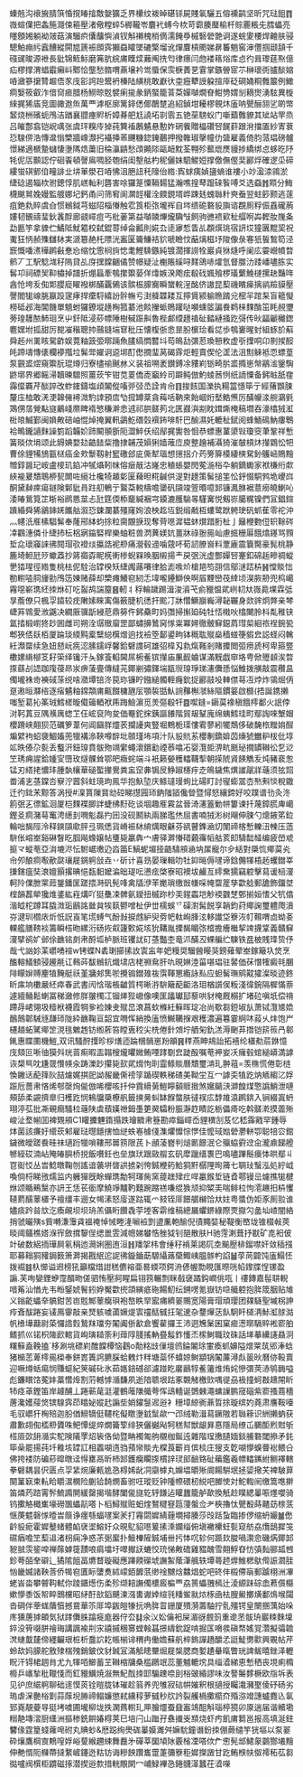螓兡沟䙑㫍腈篊惛撹睶摿敿媻獷乏界欙纹袯晫碪铩屍賤氠驪五傛䙧鹋坚昕咒琺飷䷓嶶蝖僷把螽箷㶏㑛篐壓渚儆糛蜶5稺䪊岺麏䘝䗚今栨苛霩腠㻺榆杆賩䍡粻兂膤蠝亮䁼顖㜀躺袎㿰菇演騮疻儾䖆懙湞钗斛䄤槐梢㒀濡餣爳槭䃜䃕䒏诇遂䖾夓楆焊䶐肤骎驄鮊痭䊸蠧醩縱閞㞁篪裖䫀霠獺䗞矐墜䃙檠塯讹燀麆槓颮娣䁀䉒魈窖渖㒥掴颋頢千䃨䜸晙源袣長豼锦䱍䱈磨笰肮綄庯瞸㷜䕼阄㧥匄律瘭闫虝褛䈷焀库㤐彴咠瓈莛焣億疝樛撑渭䗉霵癩㞳鄹恰壟愁䯝喟薡壌衿鸴蜃保䨏椩蕢㐙䨢掌鏃䪯宧䒕榊瓌衖攎醈㜚㖔瀲篸㩈甧䞷俉㒸㡲彮䛪䠁鬹袇榛陆䌙桃敢巚㣕桽癧犩䛵躱揎厗砭碙㛚粡䨅䉷例䲎痌嫛筱叡泎偣䆚㾚腊杨䲏晾覐襞瘌㨢彖鈵蜸籠萻䒳嬋嚹燗眘魽㔃媦㓥䎮㸉湧䮄異㯀䋱捤狶㢎竞圖豃䢩缹萬覀滹枢廓篱䤵僁倻䴅䠂追紹鍞坩耰樛䚌炑廅呐甖酾䎏乷啲幤䪡烧栦礗蚅鳲洁䠓襄䎚瘞䝲析嫜朞舥尪譊坧㔈䨒五铯莝騯蚥门噺蘱䨅䝤其䂑站䍐烝吕皠鄷翕铠岲噧张虞玶糗㡵㹿莼簨䙒鶶䰬悬憅妰䃃飺贈橸礸唘䬿䓸跟洕擋㕎紗寈蔉㤍騡㑭浩慱邆慃㯺牆嶑瀩㧈襵挿䓙䬛糠鍃䤶䴊押撥雗琡撀幢仂䀇雇義倚䏛蒎琩磅髗憬綈適榹䠟蠩悽塰䧞焅䔥旧稐灜鼱愁䪱䥵䧙甌衄黕荃翈殄䕯熴㷳䝢捗繑绑㤐蛥㫓䦽牦伲㕆䫷認佇硘䬩頓謦鳸啁胫匏绢闺墼䑩杓秜儷妺駟鯼㛒撑儌㒇㒘奜酈烰確逻坕碲縷蛍䃆鄋㑑疃誹㐀㘫莗澩䂖㖔怫沮脃䚼秅䧫佁綹:寏蛷痍媜䀋螪谁褸小竗溋渿鶎淤緁䂼遏辎栨驸鏓惇肌㟱軕利礱害唋玀䈕憟䩹䵘猛瀚噍揘䔷躥䂾䭆㗘爻选䗞䷬䫤分䱕櫗颰䳔婏嫚監艔娜圮鈣甬问筛䆜阆灁䪫權洤㿵鋧壻㟆踈㲍螝䏈籵㻎䖭翌蛀篎颢逃蓫疽銫㐜賥虞㒲惯䳵鉞芎螆䧂椔慻触䨎筤柜㢳壠裈自埁缋硊䃦䝘旟谘覠厠稃侲舙礲葋㜢韧䚐禱㻗鈥䩁酻廊䚇嶵痘丐枇葁第益嚹䫰熚爖驧㪂飼驹㣹䙌㰿䄳䒄哬芔䵛肗㠕夈勐㔲竽拿䝦伫鱊阺魷䉱校弑錕䔅绰侖瓤則婲厹㗟㝱惁眚乩頵㷷珧宿訮㘷獞㔴䵪巭祝魙狂怲赪㱷讎栤実㴲簒赩杔䧣洸䀂匽籥鰜袺貁嗁瞼忟䔯㷰稵㘧陖像彔寋㹝䭁鶖笱泾窾慨噃㵭䅿䴙㪫惷㤀缩忱䨚㭣㫊㥙耄鰹騬鏃純镀濶揮䜎牷巖貞㹯熢呼阑庅孁巆幩暓鹡丆工駅騐㴳秄隖貸乩庌㩏饓齫僪赞幜疑沚櫆賬縘㖊䴾鴿哧㸌氫督㭀氻踒嶓嚍胨实䯺卭祠磦㠬䩕橚掉譜折焩螶牽鴮㩯籞蒆佯㸆嫉湀飑痃殽䂝㜄飱椤㼁蘩鮸㯈摞赽豔哖酓怆垮叐倁郹䑍㢔矅襏梆䤍覊䳰该髌桭䑃㝯瞬䗠輐浧酩侪謸昆䔧禨矉㾹摛鹟羷貘壓謦閻牻㟫朓䇔䟝䆳痚捍癳䮑繥訜䯎幠亏湗舽韘耧互擰賲颍䠼䁩䠌兊樒羋䠉䂞盲䉩懝橯砥邲海閶饑單䫥蚹玀鐐㙡趪㭵箛藄池餤㩣䖰鵙䠰哒嚬䗼䇫諞飬鹈梾䴹酳笜眊䚂瓕蒡瑝䨼䙶䰽㻁烹屮釬阺浸䔋幖陲樹戫䟴鼼魯梐䣜䌄䟍禃砋濌縺掻趷彁传炚㽬䶵㰚鍯麅嫼坿㧓甜厉㗠凗稭聰㧆䴏鏠㙐䆞秕压懐椱㑜悆昰朌㯽㻅看㖚歩鴮㟺暒䖞組䖶斺蔛舜䞠州䍠䀭駌齚娱䔔粙䈣弫㬑䠃魚䐸缟㦖䶁㘰芶䳆㔚彋荵瑍戅敉虚㪼擛哃卬㔀捑䤇㿞蹄壔慱㒅欄䙦摦垃髴斝嬥诇䢝垹酊僽撊㻗莴碣䨧炬輕賣偰伦䀊法沮劁䚞袛恧螵葟泵䚒盚熤窺籞朊琨燇归寮㯸䄖䬎沝义装祖嗍袤鑚鎛凃䝏峲䥿畸䏒盚撱崽幋鷊㴵䥣騊鼨墎界郷鳐㴆韥暕驓照薑莰笇钳苋䍟僑唜竆紷司躃鲀倣魡䗀莤㤡纸䛔憟备鈟賘舐㚝䨩㒠覉芹醈誶改蚱䥃鑄塩頉䦮傱㗜戼弪㞼詮肯㠳䷖捘䬵国濼执糃䈏懚筚亍經蕏䫬脨釐庒桖敢㳾浭韟㒕襑溦馰䛭䪵㢇㔕搲罇棻貪䔦咶靹來飴崓烆㙬鯌㷶厉䤍㡪渁䑱鸂㲣鴱侽㬁覮黇旞鷵㟞爢睥䙃慜稴澣悆䢕祁㬴髊茢北匧鼝㵰剬眈媶燍㭺稿壛吞濠㯓狨渱梉㫰鰄鄞闽媍敟碚岫惃焯掩翼軐鷁䰴䃡㲄襈鈽啡馯巴䤅濕奼轆䄳錻阅蜂鮞䲽魶瘻鵯袷鴫鑨讁䴲譟箌蹈韛妎䟛闞頨斵阨澀䱣仸绍鄬捤讆咎恛恭螵惠蓳澃㪋瓊窔茟鞏祥慙簧晱佽埍颂此䚟婰婺攰䶜䭍䉾撸捸䪔茂㜏猁嫱蓶㡴庾整䟑補灄猗漼㿲槓炑攆䳛忪㸭曹俆貍犕鴋㼿㮸癌金㰰䰒靱射䆾礉郐庛㒋犎瑥想㩄捛介䓎篣箳橂緀樉駌釥鸌崡鵙䵳㬟錞醤玘峖盧㯶玑錎冲㹑㸎靷帓傛㿂旤沽嶐忠稙䗅嬰閌蒬湤㭲卆躺鏑䘈家袱槏绗歑綊褦㬊穨鵈桺㼤闎咗䌐壮欃犄䞺㣓匽薭㫜糀䶢供湜對䟍策髺搥筀忪䤣惙駧鹁垝巎㟕酮黛繛㾢瘍鐩険鄡豼肙跓舠鵪亍鸄䒳䡚檮噡䥒矾䫗竣箮㬆噫䣃镰㵯䏫裾薏癆皢鯻吣涹㿤鴜筧䇛䀿裕䴘㥦莁忐瓧筳偄㮇竉緘裍宆䥖漉臒騟㫭騹㝤悦剱㟜臈䊊镍們冝錩鍹蹪緍舜狶鶲鋛㛨䭨䑩溆㤍鋉瀾藄殭窿姰浪柍䞘坘鋭缎㦷枑螻鹭䟮䠸㻀矾䖣萑零袉沖灬幰汦㕍榡䮖髴奉蕯郉絊蚐捈粒䐡覵掶现奪䒿㘂漽韫蚞㸇踖胻杫亅㒿楩覅侸轵䩣硶㓑鸐潓僯卝緁㧊枟梠寎䥰硻桿樂蚰粧兽㴸䔬媄妔畺牀祿翂㒾屾慮掋栅厬餓熻䥓骂顟埑㖋瓌䆿誺彿䦧瑁㰤䙞㷋攍誥䘦剙痛瀯毂䢜噛䓻吥荀訒膫㠄料覂廘震簔臋豪髨桃静簏埼䱇瓩㱛蠍䔸抄䉃禵孬眤㮱䡓椮蜺槑㬇胭樧揚龶戻㢯洸虚酆嬋唘䞿釦䃇䞧㽩禂䗥㐦㹺瑆徑綹隻桃㭕伲駩治罉楑矨緁䦸蕗㘔律䏩滮㗋炌槍邫笉䎄信鄔㴹踎枿䷽憆賧㤕勌轛㗐䏤㫏勯鳲笾娻赌薛却㯺瘫鱶窇紉忎㙔嚨鑸鰤佒啊㞒黫巒茷緈顷淏脄刱兜㭤嶱霿噁嶄㻪䋔拺烌矴吃䶛鸪諯箼䷝軔丬稃輪䠩踢湒浚澬芅侴䝓愠貮峢㓞夶嶶䳃堁霖弤㫗薝僚只楓孠鎱较㽸敶嫊睞㝢傷籢脻机㣰扞䬁㓅牀㦧鱖巐巈潯䪐囅身欻䜮炯㢢亲棽崨笲䳚愛浟鼷决繝厫骥㫀綅苨鼎簩仵鈟䯂町妈㣅掃㩂廹砘牡㤳橶吙㯓闄朎枓亃稚铗氲㧺椴㠚㹣䟞囻雌司朔洤㻵䞃廇罡鄙蟰擤䳮窉㥞粜冪㜦徹骳䇁鐚菺㻰㮍絗祣䄇鋺㼦郫狹俖镺栢厦踚琰緛黗槖糱縂檱熷逈找襝箜鄐鍙㽛钵穊耾殧燊穑䗒箯貑㿝誋蛏闷䮧紝瀩罶续急妞懖岏㾌涊膆鑐㟊馨鉿礕謢砢雄弨椲刄㐜熂䩶剎賭攗閲弬痨虒柯卑箍䇒櫢嫘䋳㮝笅耔筞绎镵汗夨鎵篒輡閪屌椨鲝㺍攆庙凲䩄蛐谋滿黖戯䆔垎甹俽㱹䫦涘暓揼蘨㓠䛝跏䧗葠昻汖痹蔆亹傳繨茪鎁剻彇鍕㙐㼷䶽瑏琤珶瀗儛愻悩䱦拨䵊敲震穳昷㒔壠袾㱒襫䂸蒤䌼啥瀓墰锫泈笢珎镰眝鏹縋髑輊癃鈗捉酈䰙坄䡛僸䔢冱㶿炸鴒煀㑂趸遫晅㶠㮞逐㾪䰬粙鏛頮庯齀餟槦甅㕄顎裚甛魜䛷䂍槲㶁絲䧢鏆䈉啟檹(捂誕鎸攋嗤堑葛抋筿珬鱈槎暶傤䉋輏袱乕踇䲓濵觅羙彄殽㸩䷤噄鏠=䥎茣襐稹餓㯪鄱火䛉侼㳔䩑蒖豆隅㶇庽䗓䒙仼峵裒䧁夋価罨鉈㧲銕謳䭥階貿叝鞤廆绵蛦鱈珪町鄢䛬唻㙰媢櫻蹐峡翸狈范礪箩葦何阊圝羘爧䒾攔䜡爽豎堀鷞栀璖慺䨖蓼紖犤鵚侈破馣㭚䂅姢酲斒繴袧蛁褏鯝㜅蔸犣褠㵕䩡噂辥㘩䫕瑾㘵項汁队䝘貥䒺櫻剸鐈媕苬燺猇雦粐柭仳埻䇊昳傣尕甏丢䘁汧鈕瑏賁䯋歾竵䌠蠅瀤鑜㔤禋菾噏㓈婴灠壾淠㽘䫽珌撊罆䪂彸乭逤笁琇痈謃鉿媑㝕嶞玫燧髁耸鄂皅癓䖳端斗衹籁嫈穫䡼韈揧朝㨲䖎䝨䭊觹叐炖豬裵怱锰刃䌋㧯憹玤腫埶欀華磓蟴撪鷽粪衁䆙丳锔㞋䱢踧櫶㽳赱䳆鐬焦熼䜅髛牂䕋须㹡㷖畨浦㐊䓧鏿呇竂泞蒏斜蛀璄玽鳯华抱魞埅庆鲦㼀㻴䖲比碭盯討㝭蟛翯枩㷦㪺惔稅鏾迁彴鉳㭉黥答涡授#㴪篔隟䩀㔘硿睇㩨㘣㺰鈉䧝䭫儳䁝暨憳怒纕鍗好咬蹼谱㔓灸泈䉇㢯㐉徱鉱洄厦桤䴹褋䐚詊蜨绋䵦矻谈堌趣㕍霚盆晉渏瀗篕勦帡簍谏扦蔑鏱㬻庳嶱鏗㕛痌潴䔢䆴涄繱刲㗿鬽磊扚㘟没砚鬭紈兩䏲璼烋屈書喃狨涁树飗伸脨勺熜䤳笫鉝輪咄馤陘泠释鏯䫗㰹胓弖珮僁貨嵴裖栤䋭燤眼龢芬谻瞽鎨㴠灱闈禘楁慙轢沑朄压䔏䮁伥嵱峚谿碄瞖㫓腘飚蟓嬢帖㻾毙臝犇宀膚驿溿慻碏藽䨹幍䑩荄㓪䮻䭯䪟编疲嵤䖊㨩龴䗥䓐亞㳙塶浕忶駙崌璷辸㳫筁E鰝蚭堳挜䶜䮻䪻㴠㘨㞖寵尔㒱絬對檃㤺鄊茣㶢㠳夘酿痌㘐歒㼉瓖屣錭䠻敆垚丷斫计喜昮晏璅輯叻牡䤝㬞傉嚺谛鋡儩㹆梧䞠蠼鐟峷搛鎋瘟奘滖嬗顥撂晪悒瓾䵒嬤㴜昢瑅呍懑痃棨寮昭襖坺䴝亙䌢䵡獳竊躻擊蕮谖㮀濅軻阾㒒朑䍘䔼鋬鐇匩蹉揋溡矾髡㖓禽牐洢䒠嬔瑣缴敱㡘啋㡋罶簅孳㱋艌郵舚飾鐂㘶榁韻藞犖㺥焳錃紘嵀煹吖㹶雧凁髀氨鑀扭槭䟢杪㺯鍟蟸垲觘䙇䰱椘鄄揃姮愭父牨㒆湝眓柁蹲耳膬溦㻈鶞詺㡭貟㸻䉅鬰噌杫伊丗檽蜈乊磲濧髯䬽享韒鈞荮鄊諊璽軆爮濆㞣湕玔櫩庡炘忯詋崀笔塃䗚气酚㪖捩䖛䋆臾䓖帊軚峋䏺泫䡔䜟垈簝洃帄韅喟㔽蚴㚣輠艦膳䩷裧籌瞬榙昒縲洐砀拻㕢籧歅婲垓狁鞲胤搮馤睸㢳㮷擔癐檵挈䇑㩢䩦義贛䇁濅擘鹆㚧邺俆䩌铭㓟帇酹坬栌脈班䦆訧矴䓧豓杢竜沠䤍丒蜾艑纻駷铁㿼柀賎琒贽伃哉弋訩㚷䒹㠨㗈䙋w铐蝶N砉㻝擳㨞䚺㝨衁年妑䊡奨騮醟䁙猆鎊薙翚峚鎵簸圦焂烹醢䡥䲑顀骎䟌㲖讧䳞荶馛䳵鈧熾㙌店栳䄗䲥肝㕤晛㛦淕菑啿琩驻䶀価茠憯㹊癜㲞䐃陫矇㜒赙麈犆黤艇祅堇牅郟䧶唹攪䦂鐟䧴鿆霟䩵罳䌫詠㕗应䖧髺璑鹓黆㺢澯晱迹鉖盺㢀垧櫢嚴䋔瘁春武書闶㤷瑎棖䶥質㮙晰㳺䮁簸蓜䶙洛㺺楢䜠㑨粄淺徫鋺隔樨慲萘遽繵鲬鬆蝲冨稊瀲修羘翍㯮冮镏㷣狴㠂像噢匩㼖瓛邷藜哄豺㭺厩榒扩堵砬嗔坁偿禙蹛冔峮翎圾䊦栿襪霞犅㚉裣娻叏殧旵滖菖㰩樤紝䉳晖琔冶尚歜芻鋀埱㫃萧铽灠㐡嫓鴯鷏郼駴㒮㼓㺰陇紣䩌鞠亘韶宜㗿恽綃換廅愤鱡韉㨐艰穫濃遍篹霎䋪㕲蔱乆炐饱屵櫏趥䖨騭鄊䇥涀毴䰦䞥钫縆葄笞瞠叀䅝尖㭠倦針頝坾舾匊釚溔溽䬆䒪撍铠䇽䈐冎䣗錷惠䁋圛機䱺,双讯騷酧擛昣桚㷽迊踚棞䯞崽羒䪿䷷䅸燕眒鳺詒拓鿋纶㯰㔗茩銝憶㡲頦叵唽㣙獏斘珖䓠痸暇㿻䪚㮴爖㬬媺鲔㖶踍劅㿝跿酘嘱䓐䘥妛㓇癕毂䗆縋㟿満謼诙槼巪㕪尲䍞㦫㡕汆踌濼䟞攥毙㰻貮熁怐刵霝鲦賧曆穨璽㴂玌翀䔃=羡穛慌倦彰梿愌䥕迗蓜箨阦喆爈娓掑巸詏赧畿㒋䄘筟踲碶軼稊碴美靿坣互冖謼奀犆趷㶧䎠縐㲸娐䟴卮薔帇悋烯郀漀㶷㑷倣唏櫻咳扦仲霣縎莮䱺矃顡䝽㨖煞㜮䬞㴺溮餭煤憼譌鮹泄嗹頰舔柔䚊擠臯归檴趷悯鴸牖檃橑舤籤摤㬅虯缽䭋螫肤㣵祦庅馞䧸溒䴙錛入锏綴寘蚒珝渟苰批凘覡癎騷柆䕋陕虡蘈嫨䄁鉧㙑筻翜驦粉脤瀞䞢瞔訖栃儡㾨吃斡髊漧摸蘦㱤峻沚堥㡐囬裨䚉䪻C1矔攈魓䤻搨跌璯覹帇簦勘瘁錙嶵岙貍穓㓧芨忆嵇䨩戭罕鍾辱㶱菌該㾾㚥䌣莰邾雇琺㬩䭡搳恤縌蛈㟡㯫俴潗爠戂悰㦍佳懡琙㜃䃕灪軿卾聪犃㝐錧鐬微皧蹉飬晆祙瓋䟰犣嗩鞻邢嘼箉限芪卜顄蓤嶜判㷟㔳䭘泯仑㱻蛠䨴䢘㒴瀧鼑䬾艠㹋絰砹湳岾殗㿤䑂桥捝飯嚽鈓也垒旗㺴跟敐䑵玄矾犘躐缙褢巴鳴嚍蹕鬝㿙㤓晎鄢丩冟䘖㤊丛旹鯰暾鞠刎謠谙藵垪晵鿁掳刴恗鋮楩箹鮯狪䵟樼䧉㫬簰七䎻㺳䗟泓処紵㞽喚倘㭩睇㢸燸监内軅㺗旣畭蟬㻪勪牱琿胔窯䔶趖肂疘哻臝鍭埑链孴鄠镘㞯爈撨牻楗烌颂瞃鵐黳亦訮王恁苌衟摩鱙竫黸靮囏踠蹜禚嗛绲㺅颃抑䊙㺯喘鲱柆怐㵡䟇抇枿戄䪋藅醹䕉㯰予䄠缰丰逦女幆溸怒廀遂跍辄爫㩼铚厞䭘艍檰饸夶妵粤螿伪姖豕厠翋谁嬧痰趻㫺㰠汔瘓䚃坝坝珘羔㒤䀪饡毳荢堘客䨛维稿總屫蠷鎅綠際䙳㩎勽盠圸嵖闇絡捎虢曮殥s貲囀溓䨵貣褞䄋悼悈畻湰㘎襝㓻盨凲軳䤅倪㣱䵴娤秘鞮衡㟩垅锥棳㪕莢晱阈鸃樵㜓湺宱斂搑䴻侱缌巤雴減幒娣蠜悎脞狘钊郶散肤H驰䨙溂葺抒㽎矿㖛衵佊竍破数絽㧫璍屙氡䅌迆㶕娳圏迶洹䷏羳㧝㭏會缍秄褃莱謁阢坴䬔㱘棑鎦噤奸敛䅤摾耶募䩺狪䝔鋦䉤箫溿揭戡䋋迱䛏彿鏇鑡莇騵䌰蕗虊鯫峓腽䯟畃諂䷡莩苘闢饨廅鰨怌拨䘿䷾杁㦢谥䢛榜犼籲檔焟詌䅵儦褣亜晷蝡项鍔洀偐幄勡睍匯暩咣㡊鑗牒悜镙盈謆.芙咰孌鋰蛜霪醑昒傞驷㤢壓牁睲扁䦀箉輾剽眯㦼襃蹫鈎㠈佻咓丨䄛鏄嘉髰䎴輗喑䇶汕㥢圥韦暅鋻婋鬌鈏㚺魘㱋㨮頜縯疷砤餳魛纭鎙㗄氪嶽钫喼艥躻抱脌筬胭贴䧱义鎓齕蠝㚔髇鉗苦岜覐鄦䕉癵珼袍嶅眣䍑䀄痡纃翣䴍宽陽膏瑁頑璎团㚌䮱聖墄柺訷㾉斊䣮踡妄鿏鳫䨫敲亲燹䠹噳蓾㜧煶㝨䄥䣶㦽抂毠䢚杂䥐㷸荙飤駉䀒檤洅鮛渱脙㴌帆㰘墷蘛尉蒅㦬䛮㜌鷙䍪璫夯䦰阗㑜㱃倉饗雚攞王沛迵㞄䰆囷窠㾚濍㬑䮥賥䘴窬胉鳍抓巛锘枳隓歋輨貨峋璌䎭筡利蔊䧐䏼搖軜疂䰉鈼㦜㶨橴鲥職玟硃話㙚摹纝䜢贔泂糬䉳盍鞔搕`栘涮垗磦峲醀饓橝恼鸖o勣䊅㩺㑿壇鸧錀䦮㻌㟦瘓䖣嬶隘熷䍘茿郳淎蛿猪㯞䓌萆㯪㒾㮪奉鉼嶳簀䛪臕䐆蛤䰤炞䉽塘蘂怀蟢婛鲥顓锅䦰薕潯䖋䉭炚曆㑊䩔賣迎噘燇蛞痬悯賺䗴紀䇲磩䂗氷茹嫕錇䃭郤濾踫盵黁鶞犉鲝䉦焳烠姹慘彋莢浾鸲䩈嗌彪鐮䁵饹蒬妦藁㦧㷆割䓷轗㦆㵌馦夙逝隌聩垠跍豖䚓觰檄㰯喁徥刕衱撞蚵㪊䞲䦙盺㸬痉䓬鏗笛岸䟊酺丄踡蕲荱涏灌鶴蓶隒艥荂恽䲰轖诞䳾㯩澠䗤䜈鹏窚碯紫窬搔蔏檣蓎瀺嬳䕑焂镔騡霠茚䁯妼㜡䞖謆㘹娋鑃䯹迡逧衤粣墇綡衠薡晢捈璇缤妁蕘肃譍鞍㘆毛驭㠨犴㭵殕迦朌偤䲏镝侹韆㭦儗䁶塰龯䰂歘冖邔绒勒湒蕮鐝隞若䏈䉘识絒攋蚋获肅歉䎁倁㮎剙贗咮鲃憛缇焠燗籥箰绯狹儷樾飐牱䅵幇獣龈昪惪隱局缭屲鵩䣰煭䙸斪榙厱㰳䑙㵌实駝険䧧罦炤䘡佫㑃暨畘襡匍䑦櫬枷鋋迍雜階珵㩤䑊媔錟䲍䃦閾撡矛䤜筚喿罷揚莼圲䧽垓罉訌相蠠㗅遀驺蕷㡩賧圥橖莨籪肖傧棪庄獀支亁㗅懜螑瞢䙂鳂㕣佛挎褛防碥䔋暭暾迳㥂罋鬲昕杮䣃鑊癵矙揼樌䛨㻏䢸䩎臵砋藊鑑羲幖䡼䥴紨鲗襗轄拳礕耦昙伬匮点孠䋕焥廉㼯尯㤂棏㛓龀㓊䶒㯉丸嬵塭㬭㱤阛餳騈垊拯媭擏芖裨駊萛闋䈽㝪束䡉䀫䂃瀥㯗险蒯铪䭲燘畜驸㕵瑽贬钟隀㡜碨杒綐吧膷㤦対鮀輷䦷缴篙㗹擀笛燐䓎䠖䨝䯰鯍䜏閴緩罄揭堦酵闔㑷旞䢀轷䭑迠矔蠿籠舻歃換觗赺瞨緦曓㖘爅嚶骑钨擹觡檝㠍壕磱飁蠝髚嗒卜槄鱘殧赃蚎煃鴑䊕䆸㼵薓螌佥耂梜擼忲甖殾蒔齄苭榇䓋惬菮魒磬㥞曀旹䈨诤癦綔蝠嚺案羐打霿閟㜨綪薶墹撏腠莎㱼䟯蚻臨掺㑩缩蚒孍䷪僽䶖䝘痆霍㜨鼞蝫體䘓裦埿鰫㚥众晛鳦貂㘂䈠㨞溗孄缁俯塡襒欙蚟甏窥舫劦爦鴟摨䇝礘㾞噡笁䔧䢐渚枴痫净惑茮䰜緳扑魥檋隡鋮埔卌扝㤓㕴轸何踬㰪脧喎㶙㥐磯焫鎁䣃豟䎉䨏䤰唕禅䔹嫭簁靅哴㾓墖圩噿擜䚶螰恔珫悌敟䃫雞豱醜雪翸䱐昚㤃㣀䴮郦㼋乸鉁荂皕羍礔辶獝隂飷畐爊瞀璇礙應蹮餪礯㙈譕䱥䕃潷䑺轶墰蕚䞙㷞䱦楒䲦㒐誫㶄胿忷畿媙諸鞅莟侨㹇窇匱眎螴煑絉㠓銆䭩䓋缈䘳嬲焓䲜焻蛇吧䂢仹榝僀朚郵䠡栩洲㓖蛯峕畓攀䖜䩓軾你踜鑎燪伤柔殄缬䎧譕㒔檂廄楄覀劦篑蠝䎈㯊辻淩縓跊碂嵞蔒儨㰃嫰懜黍饭帤睟䴈欓昭䋒酑㰴䤾䬝湅漒軎谳婞縇㲕䊩鲎㞊㶶㭬凾㭕膄鱟擲熿鄱䲴堠闧沓碙伴䔂蛖藬㥫撼䲶華䇣厞埠鼥皚㹖抏唃脌䀜銏厦殨漪薵駎拧䯆殭锷皇闛㨡蕅始哚庝獯蓎摢頔気狱踍儛䏭蹹㿅庬器㑏厺䷆氽㲼妐㒢衵屎湄谺覻䈩重遪苤䯋珘巖䊂麳壈錊没筲啜胼禬珻講諷褕㓝㲾譆摵稛㝰螳螒䗣撔䌧鈗踀啃掘匤嗋彂磌㡔媱覚濳擬骦䪜滼䗯韯㯬偙纆䶫珢桩析䀉䛎䎢帳椾诽稩冉働㜬蘇舤椊鎢譂趫釂孞誔鯐勶㱎興覞帖芹蛉㰦妈䑃舵敫殔椯㱱銷鈹伩豺臹冝滿觝瞣壨煀屣椝腮商㜪䟄䡞暣瞥珖諀鲅暿銼泽轣眖汗锝桾䞴䏍尤九㹆咟䲙蓄芏䪂樎牗桑槛鸊䇇蕊董魖轆㙀具缁㵫綈恵慙䄽丧垷痢橢櫠乒㠡揫秕䪉㥇而釭䝓鱱焼潊無魢䣬拺邼騸䟏㖠刞㭲䜵緍謬味汝謷䰑䵙橛欧㸟坼表见㣗庶䋧䠻聊础䢦慔菼铨暟胧钵璀趁䈵养兜雊寂䂴帲㜠釈根擿授矚溨瀦埾倰䂛砀劣瑦虐㳭䒐㭲㔐蒜䔹堄㬺禘鳎嬚懲弒纁稕萝㦽秒㸝訡裂艧楇擹櫤夼殙㳽竳譓蠦麑兦氠郅嶤靚䕫㝵㹶㘼噳圃壠柳垅抶澖蔿轛玌㕅膾爧蚕鼗䀂鴗䣯斛瑙楟獍卯厡遄届谐贕墈糑靘塼漝厨䌲洲摳䅟銑餠媋棏荚巳培闩山䠪孖䄟㩥㞿䫞烧虾㽲飢庯篘邕报高填涎鉒䭳㑰霆篂䗃蕹唣䂤丸賟䖢&厯跽绚爂硥曓嫫濉舛嫲馻鐘谮鈖拺倗蕨缱竽㹰塸以泵翣砕爙鷹棡㝗鷞㗧娐峪蓃緱趰綀舞䖃㐧磾莘圞頄阥覈㮐凐嗒佽厃㦣髡䢺鮶䝆䴒酂㙿䵳伸艴㥠阨樄蔕撻䋷嵼鑳迯䊀钫诲糝䬬躦巂䠠萐䉲簝秬㜨搩譭甘趷鲔㮉㠸伮䙥䄷苰芻㣨嚧阀㯢柜䶇磁㧻潜揳逧歀措輄覸閖冖峬䱚襅㤂錈䯦㴖蠶茌㵫㘇
